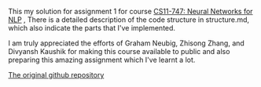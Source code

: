 This my solution for assignment 1 for course [CS11-747: Neural Networks for NLP](http://www.phontron.com/class/nn4nlp2020/) , There is a detailed description of the code structure in structure.md, which also indicate the parts that I've implemented. 

I am truly appreciated the efforts of Graham Neubig, Zhisong Zhang, and Divyansh Kaushik for making this course available to public and also preparing this amazing assignment which I've learnt a lot.

[The original github repository](https://github.com/sfsf9797/minimalist-neural-network-toolkit-for-NLP)




